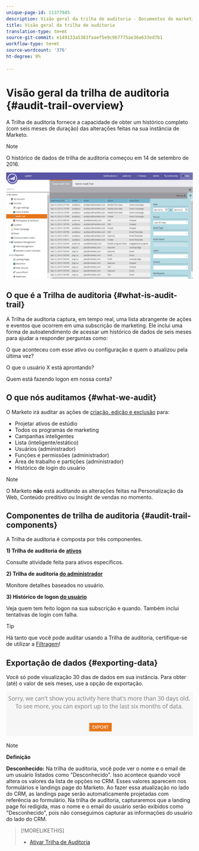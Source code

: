 ```yaml
---
unique-page-id: 11377945
description: Visão geral da trilha de auditoria - Documentos do marketing - Documentação do produto
title: Visão geral da trilha de auditoria
translation-type: tm+mt
source-git-commit: e149133a5383faaef5e9c9b7775ae36e633ed7b1
workflow-type: tm+mt
source-wordcount: '376'
ht-degree: 0%

---
```



# Visão geral da trilha de auditoria {#audit-trail-overview}

A Trilha de auditoria fornece a capacidade de obter um histórico completo (com seis meses de duração) das alterações feitas na sua instância de Marketo.

>[!NOTE]
>
>O histórico de dados de trilha de auditoria começou em 14 de setembro de 2016.

![](assets/one.png)

## O que é a Trilha de auditoria {#what-is-audit-trail}

A Trilha de auditoria captura, em tempo real, uma lista abrangente de ações e eventos que ocorrem em uma subscrição de marketing. Ele inclui uma forma de autoatendimento de acessar um histórico de dados de seis meses para ajudar a responder perguntas como:

O que aconteceu com esse ativo ou configuração e quem o atualizou pela última vez?

O que o usuário X está aprontando?

Quem está fazendo logon em nossa conta?

## O que nós auditamos {#what-we-audit}

O Marketo irá auditar as ações de [criação, edição e exclusão](http://docs.marketo.com/display/DOCS/Change+Details+in+Audit+Trail) para:

* Projetar ativos de estúdio
* Todos os programas de marketing
* Campanhas inteligentes
* Lista (inteligente/estático)
* Usuários (administrador)
* Funções e permissões (administrador)
* Área de trabalho e partições (administrador)
* Histórico de login do usuário

>[!NOTE]
>
>O Marketo **não** está auditando as alterações feitas na Personalização da Web, Conteúdo preditivo ou Insight de vendas no momento.

## Componentes de trilha de auditoria {#audit-trail-components}

A Trilha de auditoria é composta por três componentes.

**1) Trilha de auditoria de [ativos](http://docs.marketo.com/display/DOCS/Change+Details+in+Audit+Trail#ChangeDetailsinAuditTrail-AssetAuditTrail)**

Consulte atividade feita para ativos específicos.

**2) Trilha de auditoria [do administrador](http://docs.marketo.com/display/DOCS/Change+Details+in+Audit+Trail#ChangeDetailsinAuditTrail-AdminAuditTrail)**

Monitore detalhes baseados no usuário.

**3) Histórico de logon [do usuário](http://docs.marketo.com/display/DOCS/User+Login+History)**

Veja quem tem feito logon na sua subscrição e quando. Também inclui tentativas de login com falha.

>[!TIP]
>
>Há tanto que você pode auditar usando a Trilha de auditoria, certifique-se de utilizar a [Filtragem](http://docs.marketo.com/display/DOCS/Filtering+in+Audit+Trail)!

## Exportação de dados {#exporting-data}

Você só pode visualização 30 dias de dados em sua instância. Para obter (até) o valor de seis meses, use a opção de exportação.

![](assets/two.png)

>[!NOTE]
>
>**Definição**
>
>**Desconhecido:** Na trilha de auditoria, você pode ver o nome e o email de um usuário listados como &quot;Desconhecido&quot;. Isso acontece quando você altera os valores da lista de opções no CRM. Esses valores aparecem nos formulários e landings page do Marketo. Ao fazer essa atualização no lado do CRM, as landings page serão automaticamente projetadas com referência ao formulário. Na trilha de auditoria, capturaremos que a landing page foi redigida, mas o nome e o email do usuário serão exibidos como &quot;Desconhecido&quot;, pois não conseguimos capturar as informações do usuário do lado do CRM.

>[!MORELIKETHIS]
>
>* [Ativar Trilha de Auditoria](enable-audit-trail.md)

>



